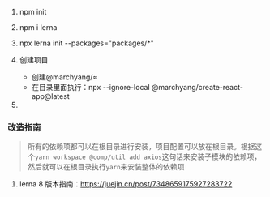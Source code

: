 1. npm init
2. npm i lerna
3. npx lerna init --packages="packages/\*"
   <!-- 这里需要用户输入 -->
   <!-- 4. npx lerna create @marchyang/enhanced_promise --es-module -->
4. 创建项目

   - 创建@marchyang/≈
   - 在目录里面执行：npx --ignore-local @marchyang/create-react-app@latest

5.

### 改造指南

> 所有的依赖项都可以在根目录进行安装，项目配置可以放在根目录。根据这个`yarn workspace @comp/util add axios`这句话来安装子模块的依赖项，然后就可以在根目录执行`yarn`来安装整体的依赖项

1. lerna 8 版本指南：https://juejin.cn/post/7348659175927283722
